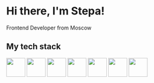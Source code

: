 # Hi there, I'm Stepa!

Frontend Developer from Moscow

## My tech stack
<div>
	<img width="50" src="https://www.svgrepo.com/show/493719/react-javascript-js-framework-facebook.svg"/>
	<img width="50" src="https://www.svgrepo.com/show/452093/redux.svg"/>
	<img width="50" src="https://www.svgrepo.com/show/452130/vue.svg"/>
	<img width="50" src="https://www.svgrepo.com/show/354478/typescript-icon.svg"/>
	<img width="50" src="https://www.svgrepo.com/show/353925/javascript.svg"/>
	<img width="50" src="https://www.svgrepo.com/show/452228/html-5.svg"/>
	<img width="50" src="https://www.svgrepo.com/show/452185/css-3.svg"/>
</div>
